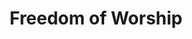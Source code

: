 ---
pid: WS53
title: Freedom of Worship
location_transcription: Old City
zipcode: '19106'
outside_phl: 
neighborhood: Society Hill,Old City
age: 
age_range: 
instagram: 
image_file_name: WS_53.jpg
proposal_transcription: Ships arriving in Philly people disembarking - all different
  religious buildings + symbols
topic: Philadelphia,Religion,Freedom
topic_summary: 0, 0, 0
type: Other No Form
keywords_other: 
credit: 
image_labels: 
twitter: 
facebook: 
permalink: "/monuments/ws53/"
layout: item-page
---